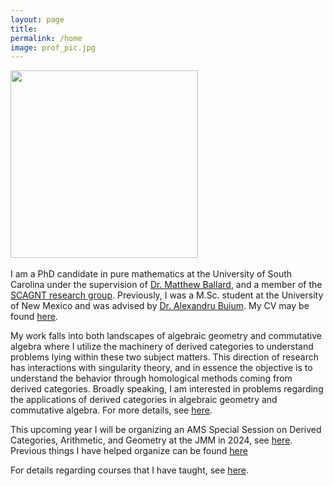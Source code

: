 ```yaml
---
layout: page
title:
permalink: /home
image: prof_pic.jpg
---
```

<img src="{{ site.github.url }}/assets/img/{{ page.image }}"
         width="300"
         height="300">
\
\
I am a PhD candidate in pure mathematics at the University of South Carolina under the supervision of [Dr. Matthew Ballard](https://www.matthewrobertballard.com), and a member of the [SCAGNT research group](https://www.scagnt.org/seminar/). Previously, I was a M.Sc. student at the University of New Mexico and was advised by [Dr. Alexandru Buium](http://www.math.unm.edu/~buium). My CV may be found [here](https://lankp.github.io/assets/CV.pdf).

My work falls into both landscapes of algebraic geometry and commutative algebra where I utilize the machinery of derived categories to understand problems lying within these two subject matters. This direction of research has interactions with singularity theory, and in essence the objective is to understand the behavior through homological methods coming from derived categories. Broadly speaking, I am interested in problems regarding the applications of derived categories in algebraic geometry and commutative algebra. For more details, see [here](https://lankp.github.io/research).

This upcoming year I will be organizing an AMS Special Session on Derived Categories, Arithmetic, and Geometry at the JMM in 2024, see [here](https://www.jointmathematicsmeetings.org/meetings/national/jmm2024/2300_program_ss105.html#title). Previous things I have helped organize can be found [here](https://lankp.github.io/organization)

For details regarding courses that I have taught, see [here](https://lankp.github.io/teaching).
